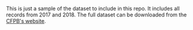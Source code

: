 This is just a sample of the dataset to include in this repo. It includes all records from 2017 and 2018. The full dataset can be downloaded from the [CFPB's website](https://www.consumerfinance.gov/data-research/consumer-complaints/#download-the-data).  